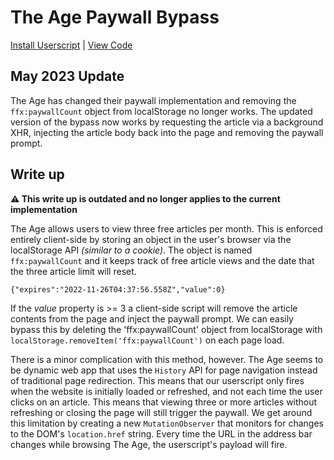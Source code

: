 # The Age Paywall Bypass

[Install Userscript](https://raw.githubusercontent.com/ParadoxEpoch/web-userscripts/main/PaywallBypasses/AntiPaywall_TheAge.user.js) | [View Code](AntiPaywall_TheAge.user.js)

## May 2023 Update

The Age has changed their paywall implementation and removing the `ffx:paywallCount` object from localStorage no longer works.
The updated version of the bypass now works by requesting the article via a background XHR, injecting the article body back into the page and removing the paywall prompt.

## Write up

**⚠️ This write up is outdated and no longer applies to the current implementation**

The Age allows users to view three free articles per month. This is enforced entirely client-side by storing an object in the user's browser via the localStorage API _(similar to a cookie)_. The object is named `ffx:paywallCount` and it keeps track of free article views and the date that the three article limit will reset.

`{"expires":"2022-11-26T04:37:56.558Z","value":0}`

If the _value_ property is >= 3 a client-side script will remove the article contents from the page and inject the paywall prompt. We can easily bypass this by deleting the 'ffx:paywallCount' object from localStorage with `localStorage.removeItem('ffx:paywallCount')` on each page load.

There is a minor complication with this method, however. The Age seems to be dynamic web app that uses the `History` API for page navigation instead of traditional page redirection. This means that our userscript only fires when the website is initially loaded or refreshed, and not each time the user clicks on an article. This means that viewing three or more articles without refreshing or closing the page will still trigger the paywall. We get around this limitation by creating a new `MutationObserver` that monitors for changes to the DOM's `location.href` string. Every time the URL in the address bar changes while browsing The Age, the userscript's payload will fire.
